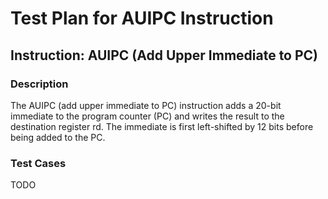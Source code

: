 # Test Plan for AUIPC Instruction

## Instruction: AUIPC (Add Upper Immediate to PC)

### Description
The AUIPC (add upper immediate to PC) instruction adds a 20-bit immediate to the program counter (PC) and writes the result to the destination register rd. The immediate is first left-shifted by 12 bits before being added to the PC.

### Test Cases

TODO
